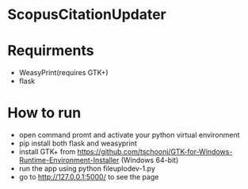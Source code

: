 # ScopusCitationUpdater

Requirments
===========

- WeasyPrint(requires GTK+)
- flask

How to run
==========

- open command promt and activate your python virtual environment
- pip install both flask and weasyprint
- install GTK+ from https://github.com/tschoonj/GTK-for-Windows-Runtime-Environment-Installer (Windows 64-bit)
- run the app using python fileuplodev-1.py
- go to http://127.0.0.1:5000/ to see the page
